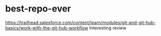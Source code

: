 # best-repo-ever
https://trailhead.salesforce.com/content/learn/modules/git-and-git-hub-basics/work-with-the-git-hub-workflow
Interesting review
